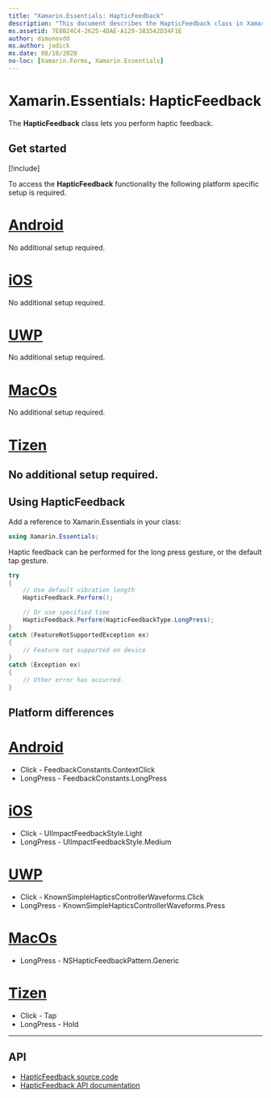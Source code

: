 ```yaml
---
title: "Xamarin.Essentials: HapticFeedback"
description: "This document describes the HapticFeedback class in Xamarin.Essentials, which lets you perform haptic feedback."
ms.assetid: 7E8B24C4-2625-4DAE-A129-383542D34F1E
author: dimonovdd
ms.author: jodick
ms.date: 08/18/2020
no-loc: [Xamarin.Forms, Xamarin.Essentials]
---
```


# Xamarin.Essentials: HapticFeedback

The **HapticFeedback** class lets you perform haptic feedback.

## Get started

[!include[](~/essentials/includes/get-started.md)]

To access the **HapticFeedback** functionality the following platform specific setup is required.

# [Android](#tab/android)

No additional setup required.

# [iOS](#tab/ios)

No additional setup required.

# [UWP](#tab/uwp)

No additional setup required.

# [MacOs](#tab/macos)

No additional setup required.

# [Tizen](#tab/tizen)

No additional setup required.
-----

## Using HapticFeedback

Add a reference to Xamarin.Essentials in your class:

```csharp
using Xamarin.Essentials;
```

Haptic feedback can be performed for the long press gesture, or the default tap gesture.

```csharp
try
{
    // Use default vibration length
    HapticFeedback.Perform();

    // Or use specified time
    HapticFeedback.Perform(HapticFeedbackType.LongPress);
}
catch (FeatureNotSupportedException ex)
{
    // Feature not supported on device
}
catch (Exception ex)
{
    // Other error has occurred.
}
```

## Platform differences

# [Android](#tab/android)
- Click - FeedbackConstants.ContextClick
- LongPress - FeedbackConstants.LongPress

# [iOS](#tab/ios)
- Click - UIImpactFeedbackStyle.Light
- LongPress - UIImpactFeedbackStyle.Medium

# [UWP](#tab/uwp)
- Click - KnownSimpleHapticsControllerWaveforms.Click
- LongPress - KnownSimpleHapticsControllerWaveforms.Press

# [MacOs](#tab/macos)
- LongPress - NSHapticFeedbackPattern.Generic

# [Tizen](#tab/tizen)
- Click - Tap
- LongPress - Hold

-----

## API

- [HapticFeedback source code](https://github.com/xamarin/Essentials/tree/develop/Xamarin.Essentials/HapticFeedback)
- [HapticFeedback API documentation](xref:Xamarin.Essentials.HapticFeedback)
